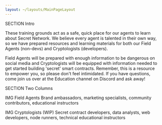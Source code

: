 ```yaml
---
layout: ~/layouts/MainPageLayout
---
```


<template v-slot:title>

## Training Grounds

</template>

SECTION
Intro

These training grounds act as a safe, quick place for our agents to learn about Secret Network. We believe every agent is talented in their own way, so we have prepared resources and learning materials for both our Field Agents (non-devs) and Cryptologists (developers). 

Field Agents will be prepared with enough information to be dangerous on social media and Cryptologists will be equipped with information needed to get started building 'secret' smart contracts. Remember, this is a resource to empower you, so please don't feel intimidated. If you have questions, come join us over at the Education channel on Discord and ask away!

SECTION
Two Columns

IMG
Field Agents
Brand ambassadors, marketing specialists, community contributors, educational instructors

IMG
Cryptologists (WIP)
Secret contract developers, data analysts, web developers, node runners, technical educational instructors